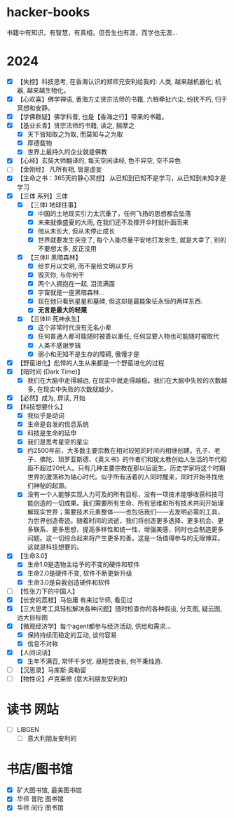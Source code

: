 # hacker-books
书籍中有知识，有智慧，有真相，但吾生也有涯，而学也无涯...
# 2024
- [x] 【失控】科技思考, 在香海认识的郑师兄安利给我的: 人类, 越来越机器化; 机器, 越来越生物化。
- [x] 【心欢喜】佛学禅语, 香海方丈贤宗法师的书籍, 六根牵扯六尘, 纷扰不朽, 归于冥想和安静。
- [x] 【学佛群疑】佛学科普, 也是【香海之行】带来的书籍。
- [x] 【基业长青】贤宗法师的书籍, 读之, 揣摩之
  - [x] 天下皆知取之为取, 而莫知与之为取
  - [x] 厚德载物
  - [x] 世界上最持久的企业就是佛教
- [x] 【心经】玄奘大师翻译的, 每天空闲读经, 色不异空, 空不异色
- [ ] 【金刚经】 凡所有相, 皆是虚妄
- [x] 【生命之书：365天的静心冥想】 从已知到已知不是学习，从已知到未知才是学习
- [x] 【三体 系列】三体
  - [x] 【三体I 地球往事】
    - [x] 中国的土地现实引力太沉重了，任何飞扬的思想都会坠落
    - [x] 未来就像盛夏的大雨, 在我们还不及撑开伞时就扑面而来
    - [x] 他从未长大, 但从未停止成长
    - [x] 世界就要发生突变了, 每个人能尽量平安地打发余生, 就是大幸了, 别的不要想太多, 反正没用   
  - [x] 【三体II 黑暗森林】
    - [x] 给岁月以文明, 而不是给文明以岁月
    - [x] 毁灭你, 与你何干
    - [x] 两个人拥抱在一起, 泪流满面
    - [x] 宇宙就是一座黑暗森林...
    - [x] 现在他只看到星星和墓碑, 但这却是最能象征永恒的两样东西.
    - [x] **无言是最大的轻蔑**      
  - [x] 【三体III 死神永生】
    - [x] 这个非常时代没有无名小辈
    - [x] 任何普通人都可能随时被委以重任, 任何显要人物也可能随时被取代
    - [x] 人类不感谢罗辑
    - [x] 弱小和无知不是生存的障碍, 傲慢才是
- [x] 【野蛮进化】彪悍的人生从来都是一个野蛮进化的过程
- [x] 【暗时间 (Dark Time)】
  - [x] 我们在大脑中走得越远, 在现实中就走得越稳。我们在大脑中失败的次数越多, 在现实中失败的次数就越少。  
- [x] 【必然】成为, 屏读, 开始
- [x] 【科技想要什么】
  - [x] 我似乎是动词
  - [x] 生命是自发的信息系统
  - [x] 科技是生命的延申
  - [x] 我们是思考星空的星尘
  - [x] 约2500年前，大多数主要宗教在相对较短的时间内相继创建。孔子、老子、佛陀、琐罗亚斯德、《奥义书》的作者们和犹太教创始人生活的年代相距不超过20代人。只有几种主要宗教在那以后诞生。历史学家将这个时期世界的激荡称为轴心时代。似乎所有活着的人同时醒来，同时开始寻找他们神秘的起源。
  - [x] 没有一个人能够实现人力可及的所有目标，没有一项技术能够收获科技可能创造的一切成果。我们需要所有生命、所有思维和所有技术共同开始理解现实世界；需要技术元素整体——也包括我们——去发明必需的工具，为世界创造奇迹。随着时间的流逝，我们将创造更多选择、更多机会、更多联系、更多思想，提高多样性和统一性，增强美感，同时也会制造更多问题。这一切综合起来将产生更多的善。这是一场值得参与的无限博弈。这就是科技想要的。      
- [x] 【生命3.0】
  - [x] 生命1.0是造物主给予的不变的硬件和软件
  - [x] 生命2.0是硬件不变, 软件不断更新升级
  - [x] 生命3.0是自我创造硬件和软件 
- [ ] 【性张力下的中国人】
- [x] 【长安的荔枝】马伯庸 有来过华师, 看见过
- [x] 【三大思考工具轻松解决各种问题】随时检查你的各种假设, 分支图, 疑云图, 远大目标图
- [x] 【微观经济学】每个agent都参与经济活动, 供给和需求...
  - [x] 保持持续而稳定的互动, 谈何容易
  - [x] 信息不对称
- [x] 【人间词话】
  - [x] 生年不满百, 常怀千岁忧. 昼短苦夜长, 何不秉烛游.
- [ ] 【沉思录】马库斯·奥勒留
- [ ] 【物性论】卢克莱修 (意大利朋友安利的)
# 读书 网站
- [ ] LIBGEN
  - [ ] 意大利朋友安利的
# 书店/图书馆
- [x] 矿大图书馆, 最美图书馆
- [x] 华师 普陀 图书馆
- [x] 华师 闵行 图书馆  
